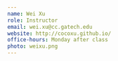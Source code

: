 ```yaml
---
name: Wei Xu
role: Instructor
email: wei.xu@cc.gatech.edu
website: http://cocoxu.github.io/
office-hours: Monday after class
photo: weixu.png
---
```

